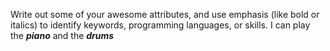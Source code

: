 Write out some of your awesome attributes, and use emphasis (like bold or italics) to identify keywords, programming languages, or skills.
I can play the **_piano_** and the _**drums**_
